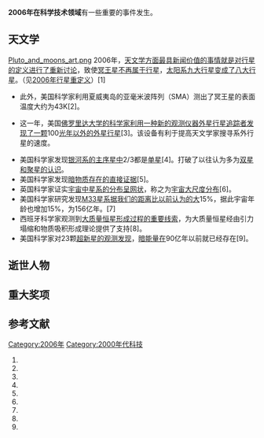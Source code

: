 **2006年在科学技术领域**有一些重要的事件发生。

## 天文学

[Pluto_and_moons_art.png](https://zh.wikipedia.org/wiki/File:Pluto_and_moons_art.png "fig:Pluto_and_moons_art.png")
2006年，[天文学方面最具新闻价值的事情就是对](../Page/天文学.md "wikilink")[行星的定义进行了重新讨论](../Page/行星的定义.md "wikilink")，致使[冥王星不再属于](../Page/冥王星.md "wikilink")[行星](../Page/行星.md "wikilink")，[太阳系九大行星变成了八大行星](../Page/太阳系.md "wikilink")。（见[2006年行星重定义](../Page/2006年行星重定义.md "wikilink")）\[1\]

  - 此外，美国科学家利用夏威夷岛的亚毫米波阵列（SMA）测出了冥王星的表面温度大约为43K\[2\]。

<!-- end list -->

  - 这一年，美国[佛罗里达大学的科学家利用一种新的观测仪器](../Page/佛罗里达大学.md "wikilink")[外星行星追踪者发现了一颗](../Page/外星行星追踪者.md "wikilink")100[光年以外的](../Page/光年.md "wikilink")[外星行星](../Page/外星行星.md "wikilink")\[3\]。该设备有利于提高天文学家搜寻系外行星的速度。

<!-- end list -->

  - 美国科学家发现[银河系的](../Page/银河系.md "wikilink")[主序星中](../Page/主序星.md "wikilink")2/3都是[单星](../Page/单星.md "wikilink")\[4\]。打破了以往认为多为[双星和](../Page/双星.md "wikilink")[聚星的认识](../Page/聚星.md "wikilink")。
  - 美国科学家发现[暗物质存在的直接证据](../Page/暗物质.md "wikilink")\[5\]。
  - 英国科学家证实[宇宙中](../Page/宇宙.md "wikilink")[星系的分布呈网状](../Page/星系.md "wikilink")，称之为[宇宙大尺度分布](../Page/宇宙大尺度分布.md "wikilink")\[6\]。
  - 美国科学家研究发现[M33星系据我们的距离比以前认为的大](../Page/M33.md "wikilink")15%，据此宇宙年龄也增加15%，为156亿年。\[7\]
  - 西班牙科学家观测到[大质量恒星形成过程的重要线索](../Page/大质量恒星.md "wikilink")，为大质量恒星经由引力塌缩和物质吸积形成理论提供了支持\[8\]。
  - 美国科学家对23颗[超新星的观测发现](../Page/超新星.md "wikilink")，[暗能量在](../Page/暗能量.md "wikilink")90亿年以前就已经存在\[9\]。

## 逝世人物

## 重大奖项

## 参考文献

<div class="references-small">

<references />

</div>

[Category:2006年](https://zh.wikipedia.org/wiki/Category:2006年 "wikilink")
[Category:2000年代科技](https://zh.wikipedia.org/wiki/Category:2000年代科技 "wikilink")

1.

2.
3.
4.

5.

6.

7.

8.

9.